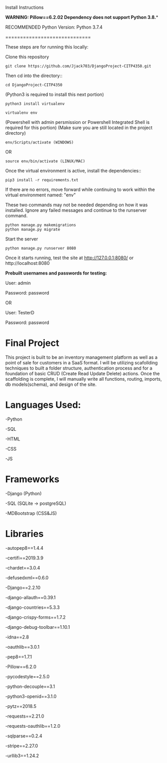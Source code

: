 Install Instructions

**WARNING: Pillow==6.2.02 Dependency does not support Python 3.8.***

RECOMMENDED Python Version: Python 3.7.4

=============================

These steps are for running this locally: 

Clone this repository

    git clone https://github.com/Jjack703/DjangoProject-CITP4350.git

Then cd into the directory:: 

    cd DjangoProject-CITP4350

(Python3 is required to install this next portion)

    python3 install virtualenv

    virtualenv env

(Powershell with admin persmission or Powershell Integrated Shell is required for this portion)
(Make sure you are still located in the project directory)

    env/Scripts/activate (WINDOWS)
    
OR

    source env/bin/activate (LINUX/MAC)

Once the virtual environment is active, install the dependencies::

    pip3 install -r requirements.txt

If there are no errors, move forward while continuing to work within the virtual environment named: "env"

These two commands may not be needed depending on how it was installed.
Ignore any failed messages and continue to the runserver command.

    python manage.py makemigrations
    python manage.py migrate

Start the server

    python manage.py runserver 8080

Once it starts running, test the site at http://127.0.0.1:8080/ or http://localhost:8080

<b>Prebuilt usernames and passwords for testing:</b>

User: admin 

Password: password 

OR

User: TesterD

Password: password



# Final Project
  This project is built to be an inventory management platform as well as a point of sale for customers in a SaaS format. I will be utilizing scafollding techniques to built a folder structure, authentication process and for a foundation of basic CRUD (Create Read Update Delete) actions. Once the scaffolding is complete, I will manually write all functions, routing, imports, db models(schema), and  design of the site. 

# Languages Used:
  -Python
  
  -SQL
  
  -HTML
  
  -CSS
  
  -JS
  
# Frameworks
  -Django (Python)
  
  -SQL (SQLite -> postgreSQL)
  
  -MDBootstrap (CSS&JS)

# Libraries 
  -autopep8==1.4.4
  
  -certifi==2019.3.9
  
  -chardet==3.0.4
  
  -defusedxml==0.6.0
  
  -Django==2.2.10
  
  -django-allauth==0.39.1
  
  -django-countries==5.3.3
  
  -django-crispy-forms==1.7.2
  
  -django-debug-toolbar==1.10.1
  
  -idna==2.8
  
  -oauthlib==3.0.1
  
  -pep8==1.7.1
  
  -Pillow==6.2.0
  
  -pycodestyle==2.5.0
  
  -python-decouple==3.1
  
  -python3-openid==3.1.0
  
  -pytz==2018.5
  
  -requests==2.21.0
  
  -requests-oauthlib==1.2.0
  
  -sqlparse==0.2.4
  
  -stripe==2.27.0
  
  -urllib3==1.24.2

